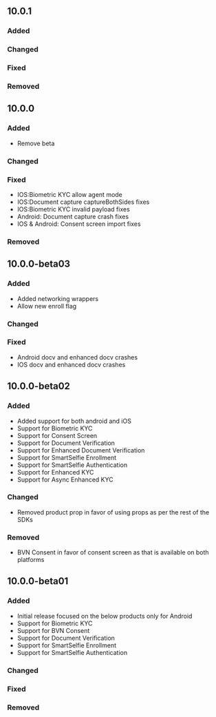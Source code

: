 ## 10.0.1

### Added

### Changed

### Fixed

### Removed
## 10.0.0

### Added
- Remove beta
### Changed

### Fixed
- IOS:Biometric KYC allow agent mode
- IOS:Document capture captureBothSides fixes
- IOS:Biometric KYC invalid payload fixes
- Android: Document capture crash fixes
- IOS & Android: Consent screen import fixes
### Removed
## 10.0.0-beta03

### Added
- Added networking wrappers
- Allow new enroll flag

### Changed

### Fixed
- Android docv and enhanced docv crashes
- IOS docv and enhanced docv crashes

## 10.0.0-beta02

### Added
- Added support for both android and iOS
- Support for Biometric KYC
- Support for Consent Screen
- Support for Document Verification
- Support for Enhanced Document Verification
- Support for SmartSelfie Enrollment
- Support for SmartSelfie Authentication
- Support for Enhanced KYC
- Support for Async Enhanced KYC

### Changed
- Removed product prop in favor of using props as per the rest of the SDKs

### Removed
- BVN Consent in favor of consent screen as that is available on both platforms

## 10.0.0-beta01

### Added
- Initial release focused on the below products only for Android
- Support for Biometric KYC
- Support for BVN Consent
- Support for Document Verification
- Support for SmartSelfie Enrollment
- Support for SmartSelfie Authentication

### Changed

### Fixed

### Removed
